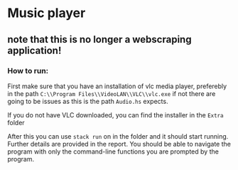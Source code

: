 # Music player

## note that this is no longer a webscraping application!

### How to run:
First make sure that you have an installation of vlc media player, preferebly in the path `C:\\Program Files\\VideoLAN\\VLC\\vlc.exe` if not there are going to be issues as this is the path `Audio.hs` expects.

If you do not have VLC downloaded, you can find the installer in the `Extra` folder

After this you can use `stack run` on in the folder and it should start running. Further details are provided in the report. You should be able to navigate the program with only the command-line functions you are prompted by the program.
